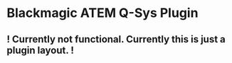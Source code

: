 # Blackmagic ATEM Q-Sys Plugin

## ! Currently not functional. Currently this is just a plugin layout. !
